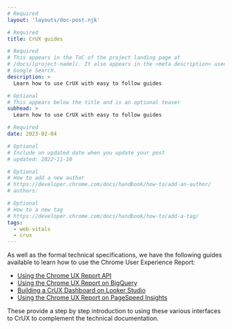 ```yaml
---
# Required
layout: 'layouts/doc-post.njk'

# Required
title: CrUX guides

# Required
# This appears in the ToC of the project landing page at
# /docs/[project-name]/. It also appears in the <meta description> used in
# Google Search.
description: >
  Learn how to use CrUX with easy to follow guides

# Optional
# This appears below the title and is an optional teaser
subhead: >
  Learn how to use CrUX with easy to follow guides

# Required
date: 2023-02-04

# Optional
# Include an updated date when you update your post
# updated: 2022-11-10

# Optional
# How to add a new author
# https://developer.chrome.com/docs/handbook/how-to/add-an-author/
# authors:

# Optional
# How to a new tag
# https://developer.chrome.com/docs/handbook/how-to/add-a-tag/
tags:
  - web-vitals
  - crux
---
```


As well as the formal technical specifications, we have the following guides available to learn how to use the Chrome User Experience Report:

- [Using the Chrome UX Report API](/blog/chrome-ux-report-api/)
- [Using the Chrome UX Report on BigQuery](/blog/chrome-ux-report-bigquery/)
- [Building a CrUX Dashboard on Looker Studio](/blog/chrome-ux-report-looker-studio-dashboard/)
- [Using the Chrome UX Report on PageSpeed Insights](/blog/chrome-ux-report-pagespeed-insights/)

These provide a step by step introduction to using these various interfaces to CrUX to complement the technical documentation.
